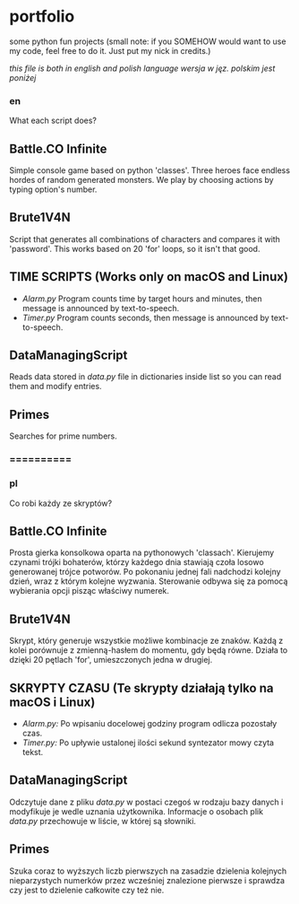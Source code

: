 # portfolio
some python fun projects
(small note: if you SOMEHOW would want to use my code, feel free to do it. Just put my nick in credits.)

*this file is both in english and polish language*
*wersja w jęz. polskim jest poniżej*


### en
What each script does?

## Battle.CO Infinite
Simple console game based on python 'classes'. Three heroes face endless hordes of random generated monsters. We play by choosing actions by typing option's number.

## Brute1V4N
Script that generates all combinations of characters and compares it with 'password'. This works based on 20 'for' loops, so it isn't that good.

## TIME SCRIPTS (Works only on macOS and Linux)
- *Alarm.py* Program counts time by target hours and minutes, then message is announced by text-to-speech.
- *Timer.py* Program counts seconds, then message is announced by text-to-speech.

## DataManagingScript
Reads data stored in *data.py* file in dictionaries inside list so you can read them and modify entries.

## Primes
Searches for prime numbers.

### ==========
### pl
Co robi każdy ze skryptów?

## Battle.CO Infinite
Prosta gierka konsolkowa oparta na pythonowych 'classach'. Kierujemy czynami trójki bohaterów, którzy każdego dnia stawiają czoła losowo generowanej trójce potworów. Po pokonaniu jednej fali nadchodzi kolejny dzień, wraz z którym kolejne wyzwania. Sterowanie odbywa się za pomocą wybierania opcji pisząc właściwy numerek.

## Brute1V4N
Skrypt, który generuje wszystkie możliwe kombinacje ze znaków. Każdą z kolei porównuje z zmienną-hasłem do momentu, gdy będą równe. Działa to dzięki 20 pętlach 'for', umieszczonych jedna w drugiej.

## SKRYPTY CZASU (Te skrypty działają tylko na macOS i Linux)
- *Alarm.py:* Po wpisaniu docelowej godziny program odlicza pozostały czas.
- *Timer.py:* Po upływie ustalonej ilości sekund syntezator mowy czyta tekst.

## DataManagingScript
Odczytuje dane z pliku *data.py* w postaci czegoś w rodzaju bazy danych i modyfikuje je wedle uznania użytkownika. Informacje o osobach plik *data.py* przechowuje w liście, w której są słowniki.

## Primes
Szuka coraz to wyższych liczb pierwszych na zasadzie dzielenia kolejnych nieparzystych numerków przez wcześniej znalezione pierwsze i sprawdza czy jest to dzielenie całkowite czy też nie.
